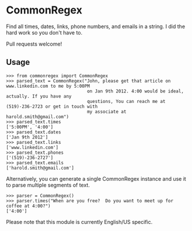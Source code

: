 CommonRegex
===========

Find all times, dates, links, phone numbers, and emails in a string. 
I did the hard work so you don't have to.

Pull requests welcome!


Usage
------

    >>> from commonregex import CommonRegex
    >>> parsed_text = CommonRegex("John, please get that article on www.linkedin.com to me by 5:00PM 
                                   on Jan 9th 2012. 4:00 would be ideal, actually. If you have any 
                                   questions, You can reach me at (519)-236-2723 or get in touch with
                                   my associate at harold.smith@gmail.com")
    >>> parsed_text.times
    ['5:00PM', '4:00']
    >>> parsed_text.dates
    ['Jan 9th 2012']
    >>> parsed_text.links
    ['www.linkedin.com']
    >>> parsed_text.phones
    ['(519)-236-2727']
    >>> parsed_text.emails
    ['harold.smith@gmail.com']
    
Alternatively, you can generate a single CommonRegex instance and use it to parse multiple segments of text.

    >>> parser = CommonRegex()
    >>> parser.times("When are you free?  Do you want to meet up for coffee at 4:00?")
    ['4:00']
    
Please note that this module is currently English/US specific.
    

